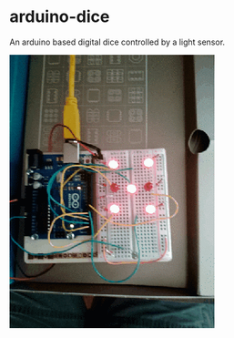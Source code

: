 arduino-dice
============

An arduino based digital dice controlled by a light sensor.

![Illustration](https://raw.githubusercontent.com/paulgreg/arduino-dice/master/dice.gif)
